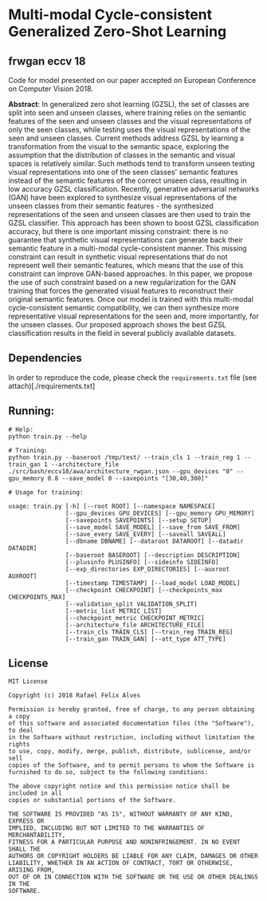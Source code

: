 # Multi-modal Cycle-consistent Generalized Zero-Shot Learning
## frwgan eccv 18

Code for model presented on our paper accepted on European Conference on Computer Vision 2018.

**Abstract**: In generalized zero shot learning (GZSL), the set of classes are split into seen and unseen classes, where training relies on the semantic features of the seen and unseen classes and the visual representations of only the seen classes, while testing uses the visual representations of the seen and unseen classes.  Current methods address GZSL by learning a transformation from the visual to the semantic space, exploring the assumption that the distribution of classes in the semantic and visual spaces is relatively similar.  Such methods tend to transform unseen testing visual representations into one of the seen classes' semantic features instead of the semantic features of the correct unseen class, resulting in low accuracy GZSL classification.  Recently, generative adversarial networks (GAN) have been explored to synthesize visual representations of the unseen classes from their semantic features - the synthesized representations of the seen and unseen classes are then used to train the GZSL classifier.  This approach has been shown to boost GZSL classification accuracy, but there is one important missing constraint: there is no guarantee that synthetic visual representations can generate back their semantic feature in a multi-modal cycle-consistent manner.  This missing constraint can result in synthetic visual representations that do not represent well their semantic features, which means that the use of this constraint can improve GAN-based approaches. In this paper, we propose the use of such constraint based on a new regularization for the GAN training that forces the generated visual features to reconstruct their original semantic features. Once our model is trained with this multi-modal cycle-consistent semantic compatibility, we can then synthesize more representative visual representations for the seen and, more importantly, for the unseen classes.  Our proposed approach shows the best GZSL classification results in the field in several publicly available datasets.


## Dependencies

In order to reproduce the code, please check the `requirements.txt` file (see attach)[./requirements.txt]


## Running:

```
# Help:
python train.py --help

# Training:
python train.py --baseroot /tmp/test/ --train_cls 1 --train_reg 1 --train_gan 1 --architecture_file ./src/bash/eccv18/awa/architecture_rwgan.json --gpu_devices "0" --gpu_memory 0.8 --save_model 0 --savepoints "[30,40,300]"

# Usage for training:

usage: train.py [-h] [--root ROOT] [--namespace NAMESPACE]
                [--gpu_devices GPU_DEVICES] [--gpu_memory GPU_MEMORY]
                [--savepoints SAVEPOINTS] [--setup SETUP]
                [--save_model SAVE_MODEL] [--save_from SAVE_FROM]
                [--save_every SAVE_EVERY] [--saveall SAVEALL]
                [--dbname DBNAME] [--dataroot DATAROOT] [--datadir DATADIR]
                [--baseroot BASEROOT] [--description DESCRIPTION]
                [--plusinfo PLUSINFO] [--sideinfo SIDEINFO]
                [--exp_directories EXP_DIRECTORIES] [--auxroot AUXROOT]
                [--timestamp TIMESTAMP] [--load_model LOAD_MODEL]
                [--checkpoint CHECKPOINT] [--checkpoints_max CHECKPOINTS_MAX]
                [--validation_split VALIDATION_SPLIT]
                [--metric_list METRIC_LIST]
                [--checkpoint_metric CHECKPOINT_METRIC]
                [--architecture_file ARCHITECTURE_FILE]
                [--train_cls TRAIN_CLS] [--train_reg TRAIN_REG]
                [--train_gan TRAIN_GAN] [--att_type ATT_TYPE]

```


## License
```
MIT License

Copyright (c) 2018 Rafael Felix Alves

Permission is hereby granted, free of charge, to any person obtaining a copy
of this software and associated documentation files (the "Software"), to deal
in the Software without restriction, including without limitation the rights
to use, copy, modify, merge, publish, distribute, sublicense, and/or sell
copies of the Software, and to permit persons to whom the Software is
furnished to do so, subject to the following conditions:

The above copyright notice and this permission notice shall be included in all
copies or substantial portions of the Software.

THE SOFTWARE IS PROVIDED "AS IS", WITHOUT WARRANTY OF ANY KIND, EXPRESS OR
IMPLIED, INCLUDING BUT NOT LIMITED TO THE WARRANTIES OF MERCHANTABILITY,
FITNESS FOR A PARTICULAR PURPOSE AND NONINFRINGEMENT. IN NO EVENT SHALL THE
AUTHORS OR COPYRIGHT HOLDERS BE LIABLE FOR ANY CLAIM, DAMAGES OR OTHER
LIABILITY, WHETHER IN AN ACTION OF CONTRACT, TORT OR OTHERWISE, ARISING FROM,
OUT OF OR IN CONNECTION WITH THE SOFTWARE OR THE USE OR OTHER DEALINGS IN THE
SOFTWARE.
```
